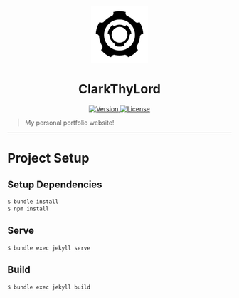 <p align="center">
	<a>
		<img width="128px" src="./assets/favicon/safari-pinned-tab.svg" alt="" />
		<h1 align="center">
			ClarkThyLord
		</h1>
	</a>
</p>


<p align="center">
	<a href="https://github.com/ClarkThyLord/im-sorry-jon/releases">
		<img src="https://img.shields.io/badge/Version-1.0.0-green.svg" alt="Version">
	</a>
	<a href="./LICENSE">
		<img src="https://img.shields.io/badge/License-MIT-brightgreen.svg" alt="License">
	</a>
</p>

> My personal portfolio website!

---

# Project Setup

## Setup Dependencies
```shell
$ bundle install
$ npm install
```

## Serve
```shell
$ bundle exec jekyll serve
```

## Build
```shell
$ bundle exec jekyll build
```

